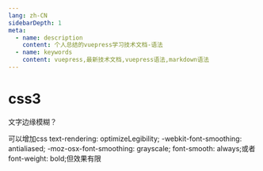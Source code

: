 ```yaml
---
lang: zh-CN
sidebarDepth: 1
meta:
  - name: description
    content: 个人总结的vuepress学习技术文档-语法
  - name: keywords
    content: vuepress,最新技术文档,vuepress语法,markdown语法
---
```


# css3

文字边缘模糊？

可以增加css text-rendering: optimizeLegibility; -webkit-font-smoothing: antialiased; -moz-osx-font-smoothing: grayscale; font-smooth: always;或者font-weight: bold;但效果有限